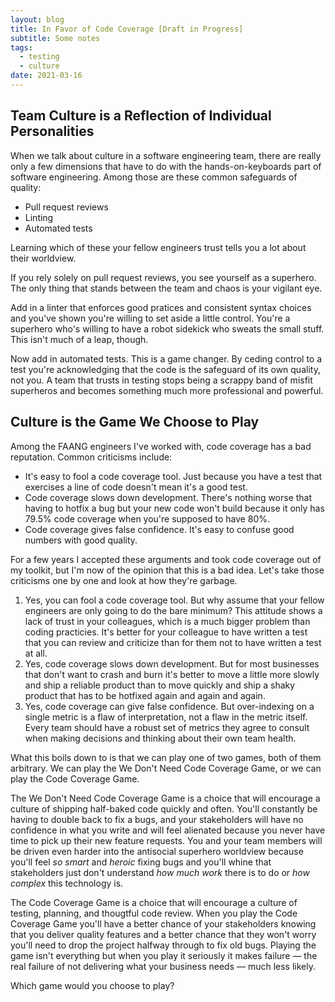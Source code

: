 ```yaml
---
layout: blog
title: In Favor of Code Coverage [Draft in Progress]
subtitle: Some notes
tags:
  - testing
  - culture
date: 2021-03-16
---
```


## Team Culture is a Reflection of Individual Personalities

When we talk about culture in a software engineering team, there are really only a few dimensions that have to do with the hands-on-keyboards part of software engineering. Among those are these common safeguards of quality:

- Pull request reviews
- Linting
- Automated tests

Learning which of these your fellow engineers trust tells you a lot about their worldview.

If you rely solely on pull request reviews, you see yourself as a superhero. The only thing that stands between the team and chaos is your vigilant eye. 

Add in a linter that enforces good pratices and consistent syntax choices and you've shown you're willing to set aside a little control. You're a superhero who's willing to have a robot sidekick who sweats the small stuff. This isn't much of a leap, though.

Now add in automated tests. This is a game changer. By ceding control to a test you're acknowledging that the code is the safeguard of its own quality, not you. A team that trusts in testing stops being a scrappy band of misfit superheros and becomes something much more professional and powerful.

## Culture is the Game We Choose to Play

Among the FAANG engineers I've worked with, code coverage has a bad reputation. Common criticisms include:

- It's easy to fool a code coverage tool. Just because you have a test that exercises a line of code doesn't mean it's a good test.
- Code coverage slows down development. There's nothing worse that having to hotfix a bug but your new code won't build because it only has 79.5% code coverage when you're supposed to have 80%.
- Code coverage gives false confidence. It's easy to confuse good numbers with good quality.

For a few years I accepted these arguments and took code coverage out of my toolkit, but I'm now of the opinion that this is a bad idea. Let's take those criticisms one by one and look at how they're garbage.

1) Yes, you can fool a code coverage tool. But why assume that your fellow engineers are only going to do the bare minimum? This attitude shows a lack of trust in your colleagues, which is a much bigger problem than coding practicies. It's better for your colleague to have written a test that you can review and criticize than for them not to have written a test at all.
2) Yes, code coverage slows down development. But for most businesses that don't want to crash and burn it's better to move a little more slowly and ship a reliable product than to move quickly and ship a shaky product that has to be hotfixed again and again and again.
3) Yes, code coverage can give false confidence. But over-indexing on a single metric is a flaw of interpretation, not a flaw in the metric itself. Every team should have a robust set of metrics they agree to consult when making decisions and thinking about their own team health.

What this boils down to is that we can play one of two games, both of them arbitrary. We can play the We Don't Need Code Coverage Game, or we can play the Code Coverage Game. 

The We Don't Need Code Coverage Game is a choice that will encourage a culture of shipping half-baked code quickly and often. You'll constantly be having to double back to fix a bugs, and your stakeholders will have no confidence in what you write and will feel alienated because you never have time to pick up their new feature requests. You and your team members will be driven even harder into the antisocial superhero worldview because you'll feel *so smart* and *heroic* fixing bugs and you'll whine that stakeholders just don't understand *how much work* there is to do or *how complex* this technology is.

The Code Coverage Game is a choice that will encourage a culture of testing, planning, and thougtful code review. When you play the Code Coverage Game you'll have a better chance of your stakeholders knowing that you deliver quality features and a better chance that they won't worry you'll need to drop the project halfway through to fix old bugs. Playing the game isn't everything but when you play it seriously it makes failure — the real failure of not delivering what your business needs — much less likely.

Which game would you choose to play?
